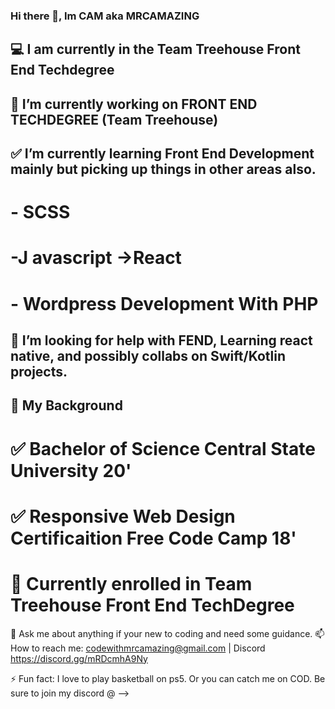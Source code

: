 ### Hi there 👋, Im CAM aka MRCAMAZING

##  :computer: I am currently in the Team Treehouse Front End Techdegree




## 🚀 I’m currently working on FRONT END TECHDEGREE (Team Treehouse)
## ✅ I’m currently learning Front End Development mainly but picking up things in other areas also.
  # - SCSS
   # -J avascript ->React
   # - Wordpress Development With PHP 
## 🤔 I’m looking for help with FEND, Learning react native, and possibly collabs on Swift/Kotlin projects.


## 💼 My Background
 # ✅ Bachelor of Science Central State University 20'
 # ✅ Responsive Web Design Certificaition Free Code Camp 18'
 # 📘 Currently enrolled in Team Treehouse Front End TechDegree



 💬 Ask me about anything if your new to coding and need some guidance.
 📫 How to reach me: codewithmrcamazing@gmail.com | Discord https://discord.gg/mRDcmhA9Ny
 
 ⚡ Fun fact: I love to play basketball on ps5. Or you can catch me on COD. Be sure to join my discord @
-->
